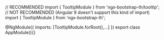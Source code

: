 // RECOMMENDED
import { TooltipModule } from 'ngx-bootstrap-th/tooltip';
// NOT RECOMMENDED (Angular 9 doesn't support this kind of import)
import { TooltipModule } from 'ngx-bootstrap-th';

@NgModule({
  imports: [TooltipModule.forRoot(),...]
})
export class AppModule(){}

